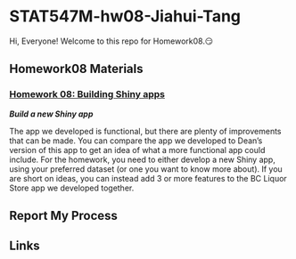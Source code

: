 
# STAT547M-hw08-Jiahui-Tang

Hi, Everyone! Welcome to this repo for Homework08.:smirk:

## Homework08 Materials

### [Homework 08: Building Shiny apps](http://stat545.com/hw08_shiny.html)

***Build a new Shiny app***

The app we developed is functional, but there are plenty of improvements that can be made. You can compare the app we developed to Dean’s version of this app to get an idea of what a more functional app could include. For the homework, you need to either develop a new Shiny app, using your preferred dataset (or one you want to know more about). If you are short on ideas, you can instead add 3 or more features to the BC Liquor Store app we developed together.

## Report My Process


## Links

